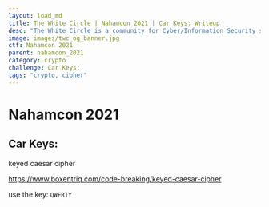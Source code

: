 ```yaml
---
layout: load_md
title: The White Circle | Nahamcon 2021 | Car Keys: Writeup
desc: "The White Circle is a community for Cyber/Information Security students, enthusiasts and professionals. You can discuss anything related to Security, share your knowledge with others, get help when you need it and proceed further in your journey with amazing people from all over the world."
image: images/twc_og_banner.jpg
ctf: Nahamcon 2021
parent: nahamcon_2021
category: crypto
challenge: Car Keys:
tags: "crypto, cipher"
---
```


<h1 class="heading card-title white-text">Nahamcon 2021</h1>

## Car Keys:
keyed caesar cipher

https://www.boxentriq.com/code-breaking/keyed-caesar-cipher

use the key: `QWERTY`

